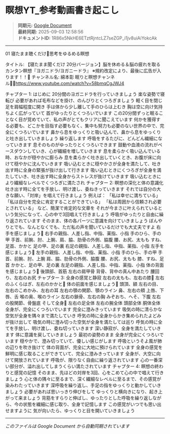 # 瞑想YT_参考動画書き起こし

> **同期元:** [Google Document](https://docs.google.com/document/d/1R86x5NkHE6ETztRjntcLZ7seZGP_i1jv8uiAiYokcAk/edit?usp=sharing)  
> **最終同期:** 2025-09-03 12:58:56  
> **ドキュメントID:** 1R86x5NkHE6ETztRjntcLZ7seZGP_i1jv8uiAiYokcAk

---

01 寝たまま聴くだけ思考をゆるめる瞑想

タイトル: 【寝たまま聞くだけ 20分バージョン】脳を休める＆脳の疲れを取るカンタン瞑想『ヨガニドラ/ヨガニードラ』 ※規約改定により、最後に広告が入ります！！ チャンネル名: 綿本彰 眠りと瞑想チャンネルhttps://www.youtube.com/watch?v=58bmqCgJWJ4

チャプター 1: はじめに 20分間のヨガニドラを行っていきましょう
楽な姿勢で寝転び 必要があれば毛布などを掛け、のんびりとくつろぎましょう 軽く目を閉じ 足を肩幅程度に開き 手は体から少し離して手のひらは上むき 胸は空に向け気持ちよく広がっていて 首がゆったりとくつろいでいます
この20分間ずっと眠ることなく目が覚めていて、私の声がとてもクリアに聞こえています 何かを獲得する必要も、どこかを目指す必要もなく、集中も努力も必要のない世界の中で、完全にくつろいでいます 鼻から息をゆっくりと吸い込んで、鼻から息をゆっくりと吐き出していきましょう 繰り返します
呼吸をするたびに、どんどん繊細になっていきます 息そのものがゆったりとくつろいできます 鼓動や血液の流れがペースダウンしていき、心が繊細を増していきます 息を柔らかく吸い込んでいる時、おなかが穏やかに膨らみ 息を柔らかく吐き出していくとき、お腹が床に向けて穏やかに沈んでいきます 吸い込むときに穏やかさが全身を満たして、吐き出す時に全身の緊張が抜け出して行きます 吸い込むときにくつろぎが全身を満たしていき、吐き出す時に全身からストレスが抜けていきます 吸い込むときにより繊細なレベルでくつろぎに満たされ
チャプター 2: 瞑想の深化と体の意識化 吐き出す時に全てを手放し、明け渡し、委ねきっていきます
それでは自分の大きな願い、「対岸」を唱えて行きましょう 例えば：
「私は幸せに満ちている」
「私は自分を完全に肯定することができている」
「私は周囲から信頼され必要とされている」 など、簡潔で肯定的な文章を それが今まさに叶えられているという気分になって、心の中で3回唱えて行きましょう
呼吸がゆったりと自由に繰り返されています
そのまま、体の各パーツに意識を向けていきましょう ぼんやりとでも、なんとなくでも、ただ私の声を聞いているだけでも大丈夫ですよ
右手を感じましょう
右手の親指、人差し指、中指、薬指、小指
手のひら、手の甲
手首、前腕、肘、上腕、肩、脇、肋骨の外側、脇腹
腰、お尻、太もも
すね、足首、かかと
足の甲、足の裏
右足の親指、人差し指、中指、薬指、小指
左手を感じましょう
左手の親指、人差し指、中指、薬指、小指
手のひら、手の甲
手首、前腕、肘、上腕
肩、脇、肋骨の外側、脇腹
腰、お尻、太もも
膝、すね、足首
かかと、足の甲、足の裏
左足の親指、人差し指、中指、薬指、小指
体の背面を感じましょう
後頭部、首筋
左右の肩甲骨
背骨、背中の真ん中あたり
腰回り、左右のお尻
チャプター 3: 全身の感覚と静寂
左右の太もも、左右の膝
左右のふくらはぎ、左右のかかと
体の前面を感じましょう
頭頂、額
左右の目、左右のこめかみ、左右の耳
左右の顎の関節、顎のライン
鼻、左右の頬
上唇、下唇、舌
喉の奥、喉のライン
左右の鎖骨、左右の胸
みぞおち、へそ、下腹
左右の股関節、骨盤底
そして全身
左右の足全体
左右の腕全体
頭部全体
胴体全体
全身が、完全にくつろいでいます 完全に澄みきっています
吸気の時に清らかな空気が全身を隅々まで満たしていき 呼気の時に全身からかき集められたよどみが抜け出して 吸気の時に澄み切った空気が全身を満たしては巡り 呼気の時に全てを手放し、明け渡し、委ね切っていきます
深い静寂が、全身を満たしていきます
体に意識を戻していきましょう 最初の姿勢のまま 全身が完全にくつろいでいます 穏やかで、澄み切っていて、優しい感じがします
呼吸というそよ風が肺の辺りを吹き抜けて 体の背面が、完全に大地に預けられています
全身の感覚を鮮明に感じ取ることができていて、完全に澄みきっています 全身が、大空に向けて開放されています 呼吸が、限りなく自由に繰り返されています 心の一番深い部分が、溢れ出してしまうくらい満たされています
チャプター 4: 瞑想の終わりと感覚の記憶 そのまま、先ほどの対岸を3回、心をこめて心の中で唱えて行きましょう 心と体の隅々に至るまで、深く繊細なレベルに至るまで、その感覚が染みわたっていきます
深呼吸を繰り返し、手足の指をゆっくりと動かしていきましょう 必要があれば思いっきり伸びをして ゆっくりと横向きになり、起き上がって来ましょう
背筋をすらりと伸ばし、ゆったりとした呼吸を繰り返しながら、今の状態を繊細に感じ取り、全身で記憶します この感覚がいつでも思い出せますように 気が向いたら、ゆっくりと目を開いていきましょう



---

*このファイルは Google Document から自動同期されています*
